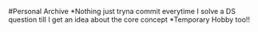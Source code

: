 #Personal Archive
*Nothing just tryna commit everytime I solve a DS question till I get an idea about the core concept
*Temporary Hobby too!!
